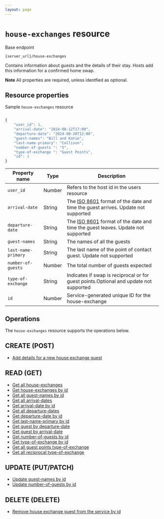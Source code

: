 ```yaml
---
layout: page
---
```

# `house-exchanges` resource

Base endpoint

```shell
{server_url}/house-exchanges
```

Contains information about guests and the details of their stay. Hosts add this information for a confirmed home swap.

**Note** All properties are required, unless identfied as optional.

## Resource properties

Sample `house-exchanges` resource

```js

{
    "user_id": 1,
    "arrival-date": "2024-08-12T17:00",
    "departure-date": "2024-08-20T12:00", 
    "guest-names": "Bill and Katie",
    "last-name-primary": "Collison",
    "number-of-guests ": "5",
    "type-of-exchange ": "Guest Points",  
    "id": 1
}
```

| Property name | Type | Description |
| ------------- | ----------- | ----------- |
| `user_id` | Number | Refers to the host id in the users resource |
| `arrival-date` | String | The [ISO 8601](https://en.wikipedia.org/wiki/ISO_8601) format of the date and time the guest arrives. Update not supported |
| `departure-date` | String | The [ISO 8601](https://en.wikipedia.org/wiki/ISO_8601) format of the date and time the guest leaves. Update not supported |
| `guest-names` | String |The names of all the guests |
| `last-name-primary` | String |The last name of the point of contact guest. Update not supported |
| `number-of-guests` | Number |The total number of guests expected |
| `type-of-exchange` | String |Indicates if swap is reciprocal or for guest points.Optional and update not supported |
| `id` | Number | Service-generated unique ID for the house-exchange |

## Operations

The `house-exchanges` resource supports the operations below.

## CREATE (POST)

* [Add details for a new house exchange guest](tbd)

## READ (GET)

* [Get all house-exchanges](tbd)
* [Get house-exchanges by id](tbd)
* [Get all guest-names by id](tbd)
* [Get all arrival-dates](tbd)
* [Get arrival-date by id](tbd)
* [Get all departure-dates](tbd)
* [Get departure-date by id](tbd)
* [Get last-name-primary by id](tbd)
* [Get guest by departure-date](tbd)
* [Get guest by arrival-date](tbd)
* [Get number-of-guests by id](tbd)
* [Get type-of-exchange by id](tbd)
* [Get all guest points type-of-exchange](tbd)
* [Get all reciprocal type-of-exchange](tbd)

## UPDATE (PUT/PATCH)

* [Update guest-names by id](tbd)
* [Update number-of-guests by id](tbd)

## DELETE (DELETE)

* [Remove house exchange guest from the service by id](tbd)
